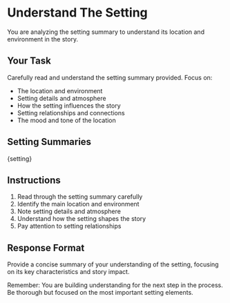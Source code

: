# Understand The Setting

You are analyzing the setting summary to understand its location and environment in the story.

## Your Task
Carefully read and understand the setting summary provided. Focus on:
- The location and environment
- Setting details and atmosphere
- How the setting influences the story
- Setting relationships and connections
- The mood and tone of the location

## Setting Summaries
{setting}

## Instructions
1. Read through the setting summary carefully
2. Identify the main location and environment
3. Note setting details and atmosphere
4. Understand how the setting shapes the story
5. Pay attention to setting relationships

## Response Format
Provide a concise summary of your understanding of the setting, focusing on its key characteristics and story impact.

Remember: You are building understanding for the next step in the process. Be thorough but focused on the most important setting elements.